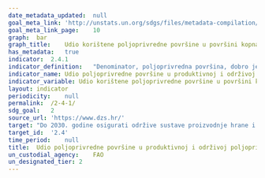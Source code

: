 ```yaml
---	
date_metadata_updated:	null
goal_meta_link:	'http://unstats.un.org/sdgs/files/metadata-compilation/Metadata-Goal-2.pdf'
goal_meta_link_page:	10
graph:	bar
graph_title:	Udio korištene poljoprivredne površine u površini kopna (uključujući unutarnje vode) (%)
has_metadata:	true
indicator:	2.4.1
indicator_definition:	"Denominator, poljoprivredna površina, dobro je poznat i uspostavljen pokazatelj koji prikupljaju statistička tijela u zemljama i kompiliraju se na međunarodnoj razini putem upitnika FAO-a. Ti podaci su dostupni u FAO-inoj bazi podataka FAOSTAT. Numerator bilježi tri dimenzije održive proizvodnje: ekološku, ekonomsku i društvenu. Mjerni instrument istraživanja gospodarstva omogućit će zemljama fleksibilnost da identificiraju pitanja vezana uz održivost koja su najrelevantnija za prioritete, izazove unutar te tri dimenzije. Zemljišta pod produktivnom i održivom poljoprivredom bit će ona poljoprivredna gospodarstva koja zadovoljavaju pokazatelje odabrane u sve tri dimenzije."
indicator_name:	Udio poljoprivredne površine u produktivnoj i održivoj poljoprivredi
indicator_variable:	Udio korištene poljoprivredne površine u površini kopna (uključujući unutarnje vode) (%)
layout:	indicator
periodicity:	null
permalink:	/2-4-1/
sdg_goal:	2
source_url:	'https://www.dzs.hr/'
target:	"Do 2030. godine osigurati održive sustave proizvodnje hrane i razviti  prilagodljivu poljoprivrednu praksu koja povećava proizvodost i proizvodnju, pomaže u očuvanju ekosustava te jača sposobnosti prilagodbe klimatskim promjenama, ekstremnim vremenskim uvjetima, sušama, poplavama i drugim prirodnim katastrofama, a ujedno  postupno poboljšava kvalitetu zemljišta i tla"
target_id:	'2.4'
time_period:	null
title:	Udio poljoprivredne površine u produktivnoj i održivoj poljoprivredi
un_custodial_agency:	FAO
un_designated_tier:	2
---	
```

